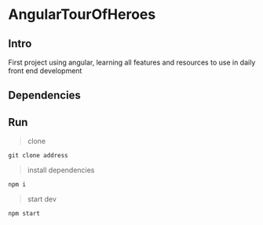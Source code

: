 # AngularTourOfHeroes

## Intro

First project using angular, learning all features and resources to use in daily
front end development

## Dependencies


## Run

> clone

`git clone address`

> install dependencies

`npm i`

> start dev

`npm start`
